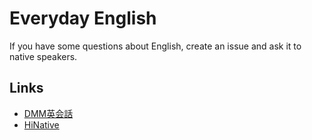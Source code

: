 # Everyday English

If you have some questions about English, create an issue and ask it to native speakers.

## Links

* [DMM英会話](http://eikaiwa.dmm.com/)
* [HiNative](https://hinative.com/en-US/questions/type)
